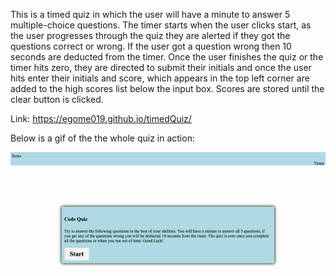 This is a timed quiz in which the user will have a minute to answer 5 multiple-choice questions. The timer starts when the user clicks start, as the user progresses through the quiz they are alerted if they got the questions correct or wrong. If the user got a question wrong then 10 seconds are deducted from the timer. Once the user finishes the quiz or the timer hits zero, they are directed to submit their initials and once the user hits enter their initials and score, which appears in the top left corner are added to the high scores list below the input box. Scores are stored until the clear button is clicked.

Link: https://egome019.github.io/timedQuiz/

Below is a gif of the the whole quiz in action:



![](assets/TimedQuizApp.gif)
